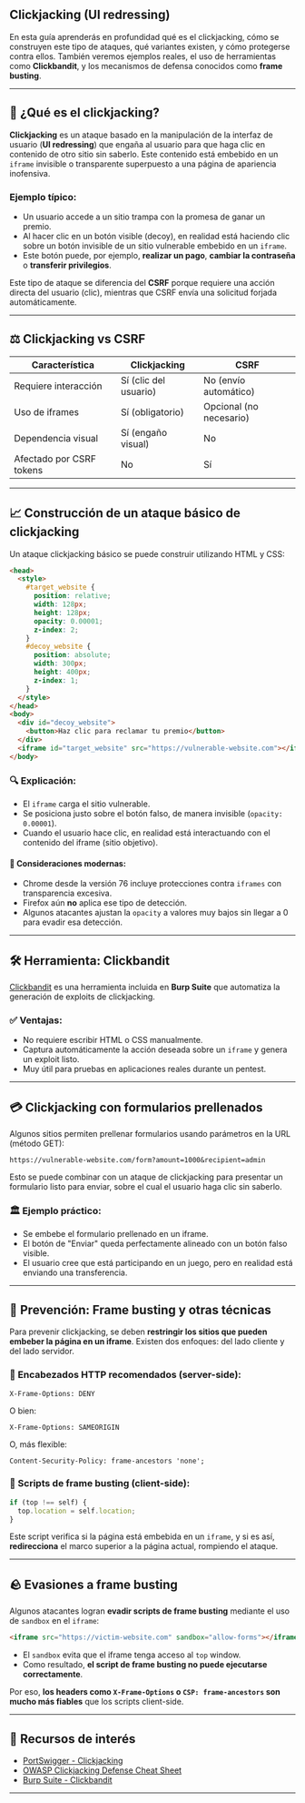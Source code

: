 ## Clickjacking (UI redressing)

En esta guía aprenderás en profundidad qué es el clickjacking, cómo se construyen este tipo de ataques, qué variantes existen, y cómo protegerse contra ellos. También veremos ejemplos reales, el uso de herramientas como **Clickbandit**, y los mecanismos de defensa conocidos como **frame busting**.

---

## 🔐 ¿Qué es el clickjacking?

**Clickjacking** es un ataque basado en la manipulación de la interfaz de usuario (**UI redressing**) que engaña al usuario para que haga clic en contenido de otro sitio sin saberlo. Este contenido está embebido en un `iframe` invisible o transparente superpuesto a una página de apariencia inofensiva.

### Ejemplo típico:

* Un usuario accede a un sitio trampa con la promesa de ganar un premio.
* Al hacer clic en un botón visible (decoy), en realidad está haciendo clic sobre un botón invisible de un sitio vulnerable embebido en un `iframe`.
* Este botón puede, por ejemplo, **realizar un pago**, **cambiar la contraseña** o **transferir privilegios**.

Este tipo de ataque se diferencia del **CSRF** porque requiere una acción directa del usuario (clic), mientras que CSRF envía una solicitud forjada automáticamente.

---

## ⚖️ Clickjacking vs CSRF

| Característica           | Clickjacking          | CSRF                  |
| ------------------------ | --------------------- | --------------------- |
| Requiere interacción     | Sí (clic del usuario) | No (envío automático) |
| Uso de iframes           | Sí (obligatorio)      | Opcional (no necesario) |
| Dependencia visual       | Sí (engaño visual)    | No                    |
| Afectado por CSRF tokens | No                    | Sí                    |

---

## 📈 Construcción de un ataque básico de clickjacking

Un ataque clickjacking básico se puede construir utilizando HTML y CSS:

```html
<head>
  <style>
    #target_website {
      position: relative;
      width: 128px;
      height: 128px;
      opacity: 0.00001;
      z-index: 2;
    }
    #decoy_website {
      position: absolute;
      width: 300px;
      height: 400px;
      z-index: 1;
    }
  </style>
</head>
<body>
  <div id="decoy_website">
    <button>Haz clic para reclamar tu premio</button>
  </div>
  <iframe id="target_website" src="https://vulnerable-website.com"></iframe>
</body>
```

### 🔍 Explicación:

* El `iframe` carga el sitio vulnerable.
* Se posiciona justo sobre el botón falso, de manera invisible (`opacity: 0.00001`).
* Cuando el usuario hace clic, en realidad está interactuando con el contenido del iframe (sitio objetivo).

#### 🚫 Consideraciones modernas:

* Chrome desde la versión 76 incluye protecciones contra `iframes` con transparencia excesiva.
* Firefox aún **no** aplica ese tipo de detección.
* Algunos atacantes ajustan la `opacity` a valores muy bajos sin llegar a 0 para evadir esa detección.

---

## 🛠️ Herramienta: Clickbandit

[Clickbandit](https://portswigger.net/burp/documentation/desktop/tools/clickbandit) es una herramienta incluida en **Burp Suite** que automatiza la generación de exploits de clickjacking.

### ✅ Ventajas:

* No requiere escribir HTML o CSS manualmente.
* Captura automáticamente la acción deseada sobre un `iframe` y genera un exploit listo.
* Muy útil para pruebas en aplicaciones reales durante un pentest.

---

## 💳 Clickjacking con formularios prellenados

Algunos sitios permiten prellenar formularios usando parámetros en la URL (método GET):

```url
https://vulnerable-website.com/form?amount=1000&recipient=admin
```

Esto se puede combinar con un ataque de clickjacking para presentar un formulario listo para enviar, sobre el cual el usuario haga clic sin saberlo.

### 🏛️ Ejemplo práctico:

* Se embebe el formulario prellenado en un iframe.
* El botón de "Enviar" queda perfectamente alineado con un botón falso visible.
* El usuario cree que está participando en un juego, pero en realidad está enviando una transferencia.

---

## 🚫 Prevención: Frame busting y otras técnicas

Para prevenir clickjacking, se deben **restringir los sitios que pueden embeber la página en un iframe**. Existen dos enfoques: del lado cliente y del lado servidor.

### 🔰 Encabezados HTTP recomendados (server-side):

```http
X-Frame-Options: DENY
```

O bien:

```http
X-Frame-Options: SAMEORIGIN
```

O, más flexible:

```http
Content-Security-Policy: frame-ancestors 'none';
```

### 🔧 Scripts de frame busting (client-side):

```javascript
if (top !== self) {
  top.location = self.location;
}
```

Este script verifica si la página está embebida en un `iframe`, y si es así, **redirecciona** el marco superior a la página actual, rompiendo el ataque.

---

## 🪨 Evasiones a frame busting

Algunos atacantes logran **evadir scripts de frame busting** mediante el uso de `sandbox` en el `iframe`:

```html
<iframe src="https://victim-website.com" sandbox="allow-forms"></iframe>
```

* El `sandbox` evita que el iframe tenga acceso al `top` window.
* Como resultado, **el script de frame busting no puede ejecutarse correctamente**.

Por eso, **los headers como ****************`X-Frame-Options`**************** o ****************`CSP: frame-ancestors`**************** son mucho más fiables** que los scripts client-side.

---

## 🔗 Recursos de interés

* [PortSwigger - Clickjacking](https://portswigger.net/web-security/clickjacking)
* [OWASP Clickjacking Defense Cheat Sheet](https://cheatsheetseries.owasp.org/cheatsheets/Clickjacking_Defense_Cheat_Sheet.html)
* [Burp Suite - Clickbandit](https://portswigger.net/burp/documentation/desktop/tools/clickbandit)

---
